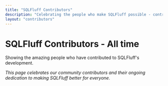```yaml
---
title: "SQLFluff Contributors"
description: "Celebrating the people who make SQLFluff possible - contributors ranked by commits over time"
layout: "contributors"
---
```


# SQLFluff Contributors - All time

Showing the amazing people who have contributed to SQLFluff's development.

*This page celebrates our community contributors and their ongoing dedication to making SQLFluff better for everyone.* 
